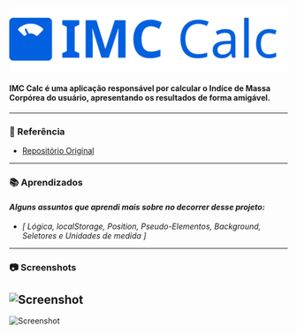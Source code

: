 <div align="center">
  <img  src="https://raw.githubusercontent.com/mawillie/IMC-calc/f608fe3bca407dd86dd4456d23dd5c525bc6cfd7/assets/images/logo.svg"/>
</div>


<h4>IMC Calc é uma aplicação responsável por calcular o Indíce de Massa Corpórea do usuário, apresentando os resultados de forma amigável.</h4>

---

### :pushpin: Referência

 - [Repositório Original](https://github.com/joaovictornsv/IMC-calc)

---

### :books: Aprendizados

  *<h4>Alguns assuntos que aprendi mais sobre no decorrer desse projeto:</h4>*
* *[ Lógica, localStorage, Position, Pseudo-Elementos, Background, Seletores e Unidades de medida  ]*

---

### :camera: Screenshots

![Screenshot](https://i.imgur.com/fIrwbfG.png)
-
![Screenshot](https://i.imgur.com/1lPeSyn.png)

